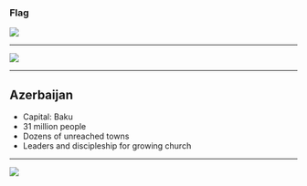 ### Flag

![](https://upload.wikimedia.org/wikipedia/commons/d/dd/Flag_of_Azerbaijan.svg)

---

![](https://upload.wikimedia.org/wikipedia/commons/2/2d/Azerbaijan_with_Nagorno_Karabakh_region.svg)

---

## Azerbaijan

-   Capital: Baku
-   31 million people
-   Dozens of unreached towns
-   Leaders and discipleship for growing church

---

![](https://player.vimeo.com/video/74945621)
